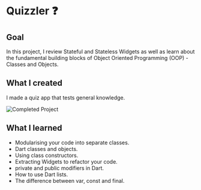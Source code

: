 # Quizzler ❓

## Goal

In this project, I review Stateful and Stateless Widgets as well as learn about the fundamental building blocks of Object Oriented Programming (OOP) - Classes and Objects.

## What I created

I made a quiz app that tests general knowledge. 

![Completed Project](https://github.com/londonappbrewery/Images/blob/master/quizzler-demo.gif?raw=true)

## What I learned
* Modularising your code into separate classes.
* Dart classes and objects.
* Using class constructors.
* Extracting Widgets to refactor your code.
* private and public modifiers in Dart.
* How to use Dart lists.
* The difference between var, const and final.
